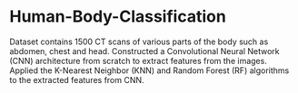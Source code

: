 # Human-Body-Classification
Dataset contains 1500 CT scans of various parts of the body such as abdomen, chest and head. 
Constructed a Convolutional Neural Network (CNN) architecture from scratch to extract features from the images. 
Applied the K-Nearest Neighbor (KNN) and Random Forest (RF)  algorithms to the extracted features from CNN. 
